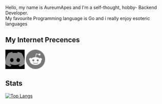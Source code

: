 Hello, my name is AureumApes and I'm a self-thought, hobby- Backend Developer.<br>
My favourite Programming language is Go and i really enjoy esoteric languages

## My Internet Precences
<span>
 <a href="https://discord.com/users/608920482284306434"><img style="filter: invert(100%);-webkit-filter: invert(100%);"height="60" width="60" src="./discord.svg"/></a>
 <a href="https://www.reddit.com/user/AureumApes"><img height="60" width="60" src="./reddit.svg"></a>
</span>
 
## Stats
[![Top Langs](https://github-readme-stats.vercel.app/api/top-langs/?username=anuraghazra?theme=jolly)](https://github.com/anuraghazra/github-readme-stats)
